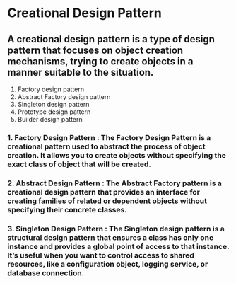 # Creational Design Pattern

## A creational design pattern is a type of design pattern that focuses on object creation mechanisms, trying to create objects in a manner suitable to the situation.

1. Factory design pattern
2. Abstract Factory design pattern
3. Singleton design pattern
4. Prototype design pattern
5. Builder design pattern

### 1. Factory Design Pattern : The Factory Design Pattern is a creational pattern used to abstract the process of object creation. It allows you to create objects without specifying the exact class of object that will be created.

### 2. Abstract Design Pattern : The Abstract Factory pattern is a creational design pattern that provides an interface for creating families of related or dependent objects without specifying their concrete classes.

### 3. Singleton Design Pattern : The Singleton design pattern is a structural design pattern that ensures a class has only one instance and provides a global point of access to that instance. It’s useful when you want to control access to shared resources, like a configuration object, logging service, or database connection.
